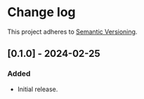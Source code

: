 # Change log

This project adheres to [Semantic Versioning](https://semver.org/spec/v2.0.0.html).

## [0.1.0] - 2024-02-25

### Added

- Initial release.
